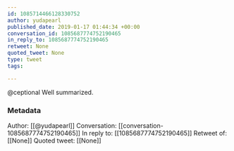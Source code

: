```yaml
---
id: 1085714466128330752
author: yudapearl
published_date: 2019-01-17 01:44:34 +00:00
conversation_id: 1085687774752190465
in_reply_to: 1085687774752190465
retweet: None
quoted_tweet: None
type: tweet
tags:

---
```


@ceptional Well summarized.

### Metadata

Author: [[@yudapearl]]
Conversation: [[conversation-1085687774752190465]]
In reply to: [[1085687774752190465]]
Retweet of: [[None]]
Quoted tweet: [[None]]
